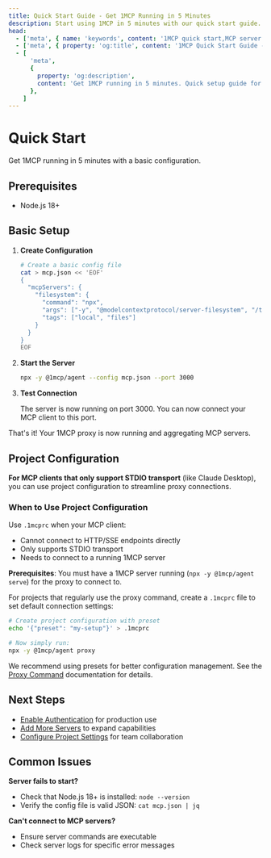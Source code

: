 ```yaml
---
title: Quick Start Guide - Get 1MCP Running in 5 Minutes
description: Start using 1MCP in 5 minutes with our quick start guide. Basic setup, configuration, and testing instructions for immediate use.
head:
  - ['meta', { name: 'keywords', content: '1MCP quick start,MCP server setup,AI proxy setup,tutorial' }]
  - ['meta', { property: 'og:title', content: '1MCP Quick Start Guide - 5 Minute Setup' }]
  - [
      'meta',
      {
        property: 'og:description',
        content: 'Get 1MCP running in 5 minutes. Quick setup guide for immediate AI integration.',
      },
    ]
---
```


# Quick Start

Get 1MCP running in 5 minutes with a basic configuration.

## Prerequisites

- Node.js 18+

## Basic Setup

1.  **Create Configuration**

    ```bash
    # Create a basic config file
    cat > mcp.json << 'EOF'
    {
      "mcpServers": {
        "filesystem": {
          "command": "npx",
          "args": ["-y", "@modelcontextprotocol/server-filesystem", "/tmp"],
          "tags": ["local", "files"]
        }
      }
    }
    EOF
    ```

2.  **Start the Server**

    ```bash
    npx -y @1mcp/agent --config mcp.json --port 3000
    ```

3.  **Test Connection**

    The server is now running on port 3000. You can now connect your MCP client to this port.

That's it! Your 1MCP proxy is now running and aggregating MCP servers.

## Project Configuration

**For MCP clients that only support STDIO transport** (like Claude Desktop), you can use project configuration to streamline proxy connections.

### When to Use Project Configuration

Use `.1mcprc` when your MCP client:

- Cannot connect to HTTP/SSE endpoints directly
- Only supports STDIO transport
- Needs to connect to a running 1MCP server

**Prerequisites**: You must have a 1MCP server running (`npx -y @1mcp/agent serve`) for the proxy to connect to.

For projects that regularly use the proxy command, create a `.1mcprc` file to set default connection settings:

```bash
# Create project configuration with preset
echo '{"preset": "my-setup"}' > .1mcprc

# Now simply run:
npx -y @1mcp/agent proxy
```

We recommend using presets for better configuration management. See the [Proxy Command](/commands/proxy) documentation for details.

## Next Steps

- [Enable Authentication](/guide/advanced/authentication) for production use
- [Add More Servers](/guide/essentials/configuration) to expand capabilities
- [Configure Project Settings](/commands/proxy#project-configuration-1mcprc) for team collaboration

## Common Issues

**Server fails to start?**

- Check that Node.js 18+ is installed: `node --version`
- Verify the config file is valid JSON: `cat mcp.json | jq`

**Can't connect to MCP servers?**

- Ensure server commands are executable
- Check server logs for specific error messages
